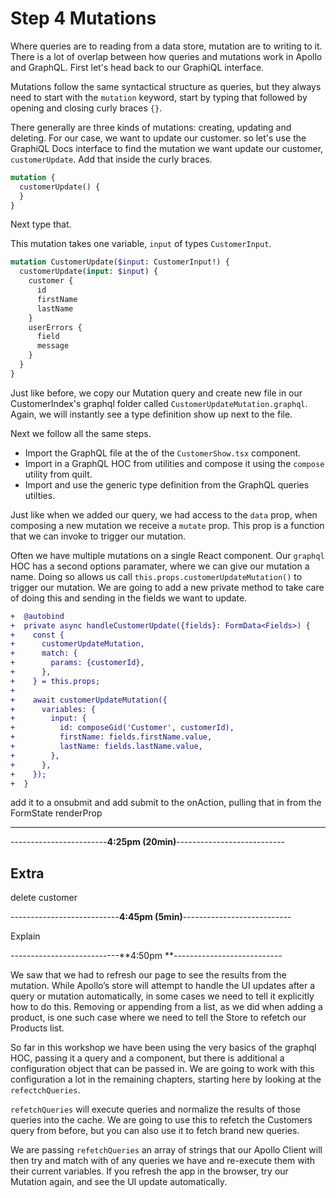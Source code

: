 # Step 4 Mutations

Where queries are to reading from a data store, mutation are to writing to it. There is a lot of overlap between how queries and mutations work in Apollo and GraphQL. First let's head back to our GraphiQL interface.

Mutations follow the same syntactical structure as queries, but they always need to start with the `mutation` keyword, start by typing that followed by opening and closing curly braces `{}`.

There generally are three kinds of mutations: creating, updating and deleting. For our case, we want to update our customer. so let's use the GraphiQL Docs interface to find the mutation we want update our customer, `customerUpdate`. Add that inside the curly braces.

```graphql
mutation {
  customerUpdate() {
  }
}
```

Next type that.

This mutation takes one variable, `input` of types `CustomerInput`.


```graphql
mutation CustomerUpdate($input: CustomerInput!) {
  customerUpdate(input: $input) {
    customer {
      id
      firstName
      lastName
    }
    userErrors {
      field
      message
    }
  }
}
```

Just like before, we copy our Mutation query and create new file in our CustomerIndex's graphql folder called `CustomerUpdateMutation.graphql`. Again, we will instantly see a type definition show up next to the file.

Next we follow all the same steps.

* Import the GraphQL file at the of the `CustomerShow.tsx` component.
* Import in a GraphQL HOC from utilities and compose it using the `compose` utility from quilt.
* Import and use the generic type definition from the GraphQL queries utilties.

Just like when we added our query, we had access to the `data` prop, when composing a new mutation we receive a `mutate` prop. This prop is a function that we can invoke to trigger our mutation. 

Often we have multiple mutations on a single React component. Our `graphql` HOC has a second options paramater, where we can give our mutation a name. Doing so allows us call `this.props.customerUpdateMutation()` to trigger our mutation. We are going to add a new private method to take care of doing this and sending in the fields we want to update.

```diff
+  @autobind
+  private async handleCustomerUpdate({fields}: FormData<Fields>) {
+    const {
+      customerUpdateMutation,
+      match: {
+        params: {customerId},
+      },
+    } = this.props;
+
+    await customerUpdateMutation({
+      variables: {
+        input: {
+          id: composeGid('Customer', customerId),
+          firstName: fields.firstName.value,
+          lastName: fields.lastName.value,
+        },
+      },
+    });
+  }
```

add it to a onsubmit and add submit to the onAction, pulling that in from the FormState renderProp




---

------------------------**4:25pm (20min)**---------------------------

## Extra

delete customer

---------------------------**4:45pm (5min)**---------------------------

Explain

---------------------------**4:50pm **---------------------------

We saw that we had to refresh our page to see the results from the mutation. While Apollo’s store will attempt to handle the UI updates after a query or mutation automatically, in some cases we need to tell it explicitly how to do this. Removing or appending from a list, as we did when adding a product, is one such case where we need to tell the Store to refetch our Products list.

So far in this workshop we have been using the very basics of the graphql HOC, passing it a query and a component, but there is additional a configuration object that can be passed in. We are going to work with this configuration a lot in the remaining chapters, starting here by looking at the `refectchQueries`.

`refetchQueries` will execute queries and normalize the results of those queries into the cache. We are going to use this to refetch the Customers query from before, but you can also use it to fetch brand new queries.

We are passing `refetchQueries` an array of strings that our Apollo Client will then try and match with of any queries we have and re-execute them with their current variables. If you refresh the app in the browser, try our Mutation again, and see the UI update automatically.

